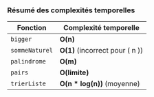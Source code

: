 ### Résumé des complexités temporelles

| Fonction          | Complexité temporelle       |
|-------------------|----------------------------|
| `bigger`          | **O(n)**                   |
| `sommeNaturel`    | **O(1)** (incorrect pour \( n \)) |
| `palindrome`      | **O(m)**                   |
| `pairs`           | **O(limite)**             |
| `trierListe`      | **O(n \* log(n))** (moyenne) |